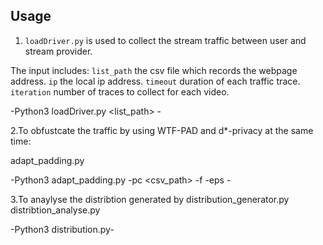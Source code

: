 ## Usage

1. `loadDriver.py` is used to collect the stream traffic between user and stream provider. 

  The input includes: 
  `list_path` the csv file which records the webpage address.
  `ip` the local ip address.
  `timeout` duration of each traffic trace.
  `iteration` number of traces to collect for each video.

  -Python3 loadDriver.py <list_path> <ip> <timeout> <iteration>-

2.To obfustcate the traffic by using WTF-PAD and d*-privacy at the same time:

adapt_padding.py

-Python3 adapt_padding.py -pc <csv_path> -f <folder> -eps <eps>-

3.To anaylyse the distribtion generated by distribution_generator.py distribtion_analyse.py

-Python3 distribution.py-

